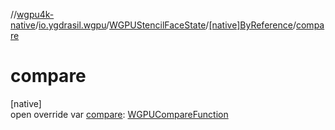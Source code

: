 //[wgpu4k-native](../../../../index.md)/[io.ygdrasil.wgpu](../../index.md)/[WGPUStencilFaceState](../index.md)/[[native]ByReference](index.md)/[compare](compare.md)

# compare

[native]\
open override var [compare](compare.md): [WGPUCompareFunction](../../-w-g-p-u-compare-function/index.md)